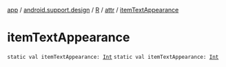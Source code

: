 [app](../../../index.md) / [android.support.design](../../index.md) / [R](../index.md) / [attr](index.md) / [itemTextAppearance](./item-text-appearance.md)

# itemTextAppearance

`static val itemTextAppearance: `[`Int`](https://kotlinlang.org/api/latest/jvm/stdlib/kotlin/-int/index.html)
`static val itemTextAppearance: `[`Int`](https://kotlinlang.org/api/latest/jvm/stdlib/kotlin/-int/index.html)